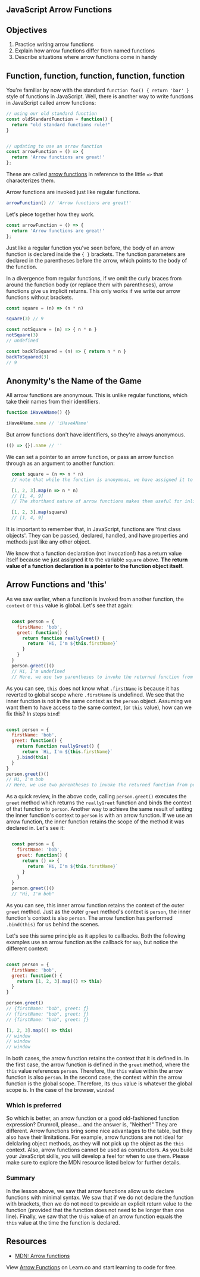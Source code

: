 JavaScript Arrow Functions
---

## Objectives

1. Practice writing arrow functions
2. Explain how arrow functions differ from named functions
3. Describe situations where arrow functions come in handy

## Function, function, function, function, function

You're familiar by now with the standard `function foo() { return 'bar' }` style of functions in JavaScript.
Well, there is another way to write functions in JavaScript called arrow functions:

``` javascript
// using our old standard function
const oldStandardFunction = function() {
  return "old standard functions rule!"
}


// updating to use an arrow function
const arrowFunction = () => {
  return 'Arrow functions are great!'
};
```

These are called [arrow functions](https://developer.mozilla.org/en-US/docs/Web/JavaScript/Reference/Functions/Arrow_functions) in reference to the little `=>` that characterizes them.

Arrow functions are invoked just like regular functions.

``` javascript
arrowFunction() // 'Arrow functions are great!'
```

Let's piece together how they work.

``` javascript
const arrowFunction = () => {
  return 'Arrow functions are great!'
};
```

Just like a regular function you've seen before, the body of an arrow function is declared inside the `{ }` brackets. The function parameters are declared in the parentheses before the arrow, which points to the body of the function.  

In a divergence from regular functions, if we omit the curly braces from around the function body (or replace them with parentheses), arrow functions give us implicit returns.  This only works if we write our arrow functions without brackets.

``` javascript
const square = (n) => (n * n)

square(3) // 9

const notSquare = (n) => { n * n }
notSquare(3)
// undefined

const backToSquared = (n) => { return n * n }
backToSquared(3)
// 9

```
## Anonymity's the Name of the Game

All arrow functions are anonymous. This is unlike regular functions, which take their names from their identifiers.

``` javascript
function iHaveAName() {}

iHaveAName.name // 'iHaveAName'
```

But arrow functions don't have identifiers, so they're always anonymous.

``` javascript
(() => {}).name // ''
```

We can set a pointer to an arrow function, or pass an arrow function through as an argument to another function:

```javascript
  const square = (n => n * n)
  // note that while the function is anonymous, we have assigned it to the variable 'square'

  [1, 2, 3].map(n => n * n)
  // [1, 4, 9]
  // The shorthand nature of arrow functions makes them useful for inline definitions

  [1, 2, 3].map(square)
  // [1, 4, 9]
```

It is important to remember that, in JavaScript, functions are 'first class objects'. They can be passed, declared, handled, and have properties and methods just like any other object.

We know that a function declaration (not invocation!) has a return value itself because we just assigned it to the variable `square` above. **The return value of a function declaration is a pointer to the function object itself.**

## Arrow Functions and 'this'

As we saw earlier, when a function is invoked from another function, the `context` or `this` value is global.  Let's see that again:

```js

  const person = {
    firstName: 'bob',
    greet: function() {
      return function reallyGreet() {
        return `Hi, I'm ${this.firstName}`
      }
    }
  }
  person.greet()()
  // Hi, I'm undefined
  // Here, we use two parentheses to invoke the returned function from person.greet()
```

As you can see, `this` does not know what `.firstName` is because it has reverted to global scope where `.firstName` is undefined. We see that the inner function is not in the same context as the `person` object. Assuming we want them to have access to the same context, (or `this` value), how can we fix this? In steps `bind`!

```js

const person = {
  firstName: 'bob',
  greet: function() {
    return function reallyGreet() {
      return `Hi, I'm ${this.firstName}`
    }.bind(this)
  }
}
person.greet()()
// Hi, I'm bob
// Here, we use two parentheses to invoke the returned function from person.greet()
```

As a quick review, in the above code, calling `person.greet()` executes the `greet` method which returns the `reallyGreet` function and binds the context of that function to `person`. Another way to achieve the same result of setting the inner function's context to `person` is with an arrow function.  If we use an arrow function, the inner function retains the scope of the method it was declared in.  Let's see it:

```js

  const person = {
    firstName: 'bob',
    greet: function() {
      return () => {
        return `Hi, I'm ${this.firstName}`
      }
    }
  }
  person.greet()()
  // "Hi, I'm bob"
```

As you can see, this inner arrow function retains the context of the outer `greet` method.  Just as the outer `greet` method's context is `person`, the inner function's context is also `person`. The arrow function has performed `.bind(this)` for us behind the scenes.

Let's see this same principle as it applies to callbacks. Both the following examples use an arrow function as the callback for `map`, but notice the different context:

```js

const person = {
  firstName: 'bob',
  greet: function() {
    return [1, 2, 3].map(() => this)
  }
}

person.greet()
// {firstName: "bob", greet: ƒ}
// {firstName: "bob", greet: ƒ}
// {firstName: "bob", greet: ƒ}

[1, 2, 3].map(() => this)
// window
// window
// window
```
In both cases, the arrow function retains the context that it is defined in. In the first case, the arrow function is defined in the `greet` method, where the `this` value references `person`.  Therefore, the `this` value within the arrow function is also `person`.  In the second case, the context within the arrow function is the global scope. Therefore, its `this` value is whatever the global scope is. In the case of the browser, `window`!

### Which is preferred

So which is better, an arrow function or a good old-fashioned function expression?  Drumroll, please... and the answer is, "Neither!"  They are different.  Arrow functions bring some nice advantages to the table, but they also have their limitations.  For example, arrow functions are not ideal for delclaring object methods, as they will not pick up the object as the `this` context.  Also, arrow functions cannot be used as constructors.  As you build your JavaScript skills, you will develop a feel for when to use them.  Please make sure to explore the MDN resource listed below for further details.

### Summary

In the lesson above, we saw that arrow functions allow us to declare functions with minimal syntax.  We saw that if we do not declare the function with brackets, then we do not need to provide an explicit return value to the function (provided that the function does not need to be longer than one line).  Finally, we saw that the `this` value of an arrow function equals the `this` value at the time the function is declared.  

## Resources

- [MDN: Arrow functions](https://developer.mozilla.org/en-US/docs/Web/JavaScript/Reference/Functions/Arrow_functions)

<p class='util--hide'>View <a href='https://learn.co/lessons/javascript-arrow-functions'>Arrow Functions</a> on Learn.co and start learning to code for free.</p>
